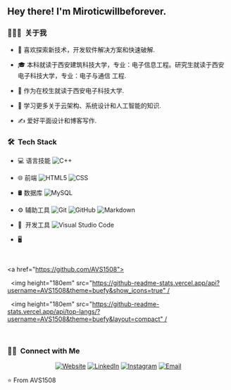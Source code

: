 

<h2> Hey there! I'm Miroticwillbeforever.</h2>

<h3> 👨🏻‍💻 &nbsp;关于我 </h3>



- 🤔  喜欢探索新技术，开发软件解决方案和快速破解.

- 🎓  本科就读于西安建筑科技大学，专业：电子信息工程。研究生就读于西安电子科技大学，专业：电子与通信			工程.

- 💼  作为在校生就读于西安电子科技大学.

- 🌱  学习更多关于云架构、系统设计和人工智能的知识.

- ✍️  爱好平面设计和博客写作.



<h3> 🛠 &nbsp;Tech Stack</h3>

- 💻 语言技能
![C++](https://img.shields.io/badge/-C++-333333?style=flat&logo=C%2B%2B&logoColor=00599C)
 

- 🌐 前端
  ![HTML5](https://img.shields.io/badge/-HTML5-333333?style=flat&logo=HTML5) ![CSS](https://img.shields.io/badge/-CSS-333333?style=flat&logo=CSS3&logoColor=1572B6)
- 🛢 数据库
![MySQL](https://img.shields.io/badge/-MySQL-333333?style=flat&logo=mysql)

- ⚙️ 辅助工具
  ![Git](https://img.shields.io/badge/-Git-333333?style=flat&logo=git) ![GitHub](https://img.shields.io/badge/-GitHub-333333?style=flat&logo=github) ![Markdown](https://img.shields.io/badge/-Markdown-333333?style=flat&logo=markdown)
  
- 🔧  开发工具
   ![Visual Studio Code](https://img.shields.io/badge/-Visual%20Studio%20Code-333333?style=flat&logo=visual-studio-code&logoColor=007ACC)


- 🖥 




<br/>


<a href="https://github.com/AVS1508">

  <img height="180em" src="https://github-readme-stats.vercel.app/api?username=AVS1508&theme=buefy&show_icons=true" /

  <img height="180em" src="https://github-readme-stats.vercel.app/api/top-langs/?username=AVS1508&theme=buefy&layout=compact" /

</a>



<br/>



<h3> 🤝🏻 &nbsp;Connect with Me </h3>

<p align="center">
<a href="https://www.adityavsingh.com/"><img alt="Website" src="https://img.shields.io/badge/Website-www.adityavsingh.com-blue?style=flat-square&logo=google-chrome"></a>
<a href="https://www.linkedin.com/in/AVS1508/"><img alt="LinkedIn" src="https://img.shields.io/badge/LinkedIn-Aditya%20Vikram%20Singh-blue?style=flat-square&logo=linkedin"></a>
<a href="https://www.instagram.com/adityavs_/"><img alt="Instagram" src="https://img.shields.io/badge/Instagram-adityavs__-blue?style=flat-square&logo=instagram"></a>
<a href="mailto:avsingh@umass.edu"><img alt="Email" src="https://img.shields.io/badge/Email-avsingh@umass.edu-blue?style=flat-square&logo=gmail"></a>
</p>



⭐️ From AVS1508
